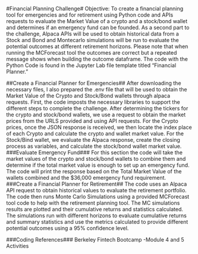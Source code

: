 #Financial Planning Challenge#
Objective: To create a financial planning tool for emergencies and for retirement using Python code and APIs requests to evaluate the Market Value of a crypto and a stock/bond wallet and determines if an emergency fund can be founded.  As a second part to the challenge, Alpaca APIs will be used to obtain historical data from a Stock and Bond and Montecarlo simulations will be run to evaluate the potential outcomes at different retirement horizons.
Please note that when running the MCForecast tool the outcomes are correct but a repeated message shows when building the outcome dataframe.  The code with the Python Code is found in the Jupyter Lab file template titled “Financial Planner.”

##Create a Financial Planner for Emergencies##
After downloading the necessary files, I also prepared the .env file that will be used to obtain the Market Value of the Crypto and Stock/Bond wallets through alpaca requests.
First, the code imposts the necessary libraries to support the different steps to complete the challenge.  After determining the tickers for the crypto and stock/bond wallets, we use a request to obtain the market prices from the URLS provided and using API requests.  For the Crypto prices, once the JSON response is received, we then locate the index place of each Crypto and calculate the crypto and wallet market value.  For the Stock/Bind wallet, we evaluate the Alpaca response, create the closing process as variables, and calculate the stock/bond wallet market value.
###Evaluate Emergency Fund###
For this section the code will take the market values of the crypto and stock/bond wallets to combine them and determine if the total market value is enough to set up an emergency fund.  The code will print the response based on the Total Market Value of the wallets combined  and the $36,000 emergency fund requirement.
###Create a Financial Planner for Retirement##
The code uses an Alpaca API request to obtain historical values to evaluate the retirement portfolio.  The code then runs Monte Carlo Simulations using a provided MCForecast tool code to help with the retirement planning tool.  The MC simulations results are plotted and their cumulative returns and statistics calculated. The simulations run with different horizons to evaluate cumulative returns and summary statistics and use the metrics calculated to provide different potential outcomes using a 95% confidence level.

###Coding References###
Berkeley Fintech Bootcamp -Module 4 and 5 Activities

	

